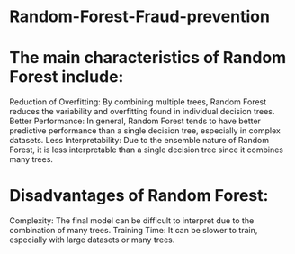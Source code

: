 # Random-Forest-Fraud-prevention
# The main characteristics of Random Forest include:

Reduction of Overfitting: By combining multiple trees, Random Forest reduces the variability and overfitting found in individual decision trees.
Better Performance: In general, Random Forest tends to have better predictive performance than a single decision tree, especially in complex datasets.
Less Interpretability: Due to the ensemble nature of Random Forest, it is less interpretable than a single decision tree since it combines many trees.

# Disadvantages of Random Forest:

Complexity: The final model can be difficult to interpret due to the combination of many trees.
Training Time: It can be slower to train, especially with large datasets or many trees.
